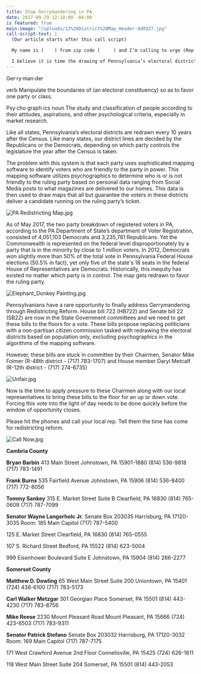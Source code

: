 ```yaml
---
title: Stop Gerrymandering in PA
date: 2017-09-29 12:18:00 -04:00
is featured: true
main-image: "/uploads/12%20District%20Map_Header-4d0327.jpg"
call-script-text: |
  (Our article starts after this call script)

  My name is (    ) from zip code (     ) and I’m calling to urge (Rep. name) to support (**HB722** if addressing a house member), (**SB22** if addressing a Senator).

  I believe it is time the drawing of Pennsylvania’s electoral districts be taken out of the hands of politicians.  I am in favor of the creation of a citizen commission tasked with redrawing the electoral map based on population only.  Please pressure members of the State Government committee to bring this bill out of committee and to the floor for a full vote by the (House) (Senate)
---
```


Ger·ry·man·der

verb
Manipulate the boundaries of (an electoral constituency) so as to favor one party or class.

Psy·cho·graph·ics
noun
The study and classification of people according to their attitudes, aspirations, and other psychological criteria, especially in market research.

Like all states, Pennsylvania’s electoral districts are redrawn every 10 years after the Census.  Like many states, our district lines are decided by the Republicans or the Democrats, depending on which party controls the legislature the year after the Census is taken. 
 
The problem with this system is that each party uses sophisticated mapping software to identify voters who are friendly to the party in power.  This mapping software utilizes psychographics to determine who is or is not friendly to the ruling party based on personal data ranging from Social Media posts to what magazines are delivered to our homes.  This data is then used to draw maps that all but guarantee the voters in these districts deliver a candidate running on the ruling party’s ticket.

![PA Redistricting Map.jpg](/uploads/PA%20Redistricting%20Map.jpg)

As of May 2017, the two party breakdown of registered voters in PA, according to the PA Department of State’s department of Voter Registration, consisted of 4,051,103 Democrats and 3,235,781 Republicans.  Yet the Commonwealth is represented on the federal level disproportionately by a party that is in the minority by close to 1 million voters.  In 2012, Democrats won slightly more than 50% of the total vote in Pennsylvania Federal House elections (50.5% in fact), yet only five of the state's 18 seats in the federal House of Representatives are Democrats.  Historically, this inequity has existed no matter which party is in control.  The map gets redrawn to favor the ruling party.

![Elephant_Donkey Painting.jpg](/uploads/Elephant_Donkey%20Painting.jpg)

Pennsylvanians have a rare opportunity to finally address Gerrymandering through Redistricting Reform.  House bill 722 (HB722) and Senate bill 22 (SB22) are now in the State Government committees and we need to get these bills to the floors for a vote.  These bills propose replacing politicians with a non-partisan citizen commission tasked with redrawing the electoral districts based on population only, excluding psychographics in the algorithms of the mapping software.

However, these bills are stuck in committee by their Chairmen, Senator Mike Folmer (R-48th district - (717) 783-1707) and House member Daryl Metcalf (R-12th district - (717) 274-6735)

![Unfair.jpg](/uploads/Unfair.jpg)

Now is the time to apply pressure to these Chairmen along with our local representatives to bring these bills to the floor for an up or down vote.  Forcing this vote into the light of day needs to be done quickly before the window of opportunity closes.

Please hit the phones and call your local rep.  Tell them the time has come for redistricting reform.

![Call Now.jpg](/uploads/Call%20Now.jpg)

**Cambria County**

**Bryan Barbin**
413 Main Street
Johnstown, PA 15901-1880
(814) 536-9818  
(717) 783-1491 

**Frank Burns**
535 Fairfield Avenue
Johnstown, PA 15906 
(814) 536-8400 
(717) 772-8056 

**Tommy Sankey**
315 E. Market Street
Suite B
Clearfield, PA 16830 
(814) 765-0609 
(717) 787-7099 

**Senator Wayne Langerholc Jr.** 
Senate Box 203035 
Harrisburg, PA 17120-3035
Room: 185 Main Capitol
(717) 787-5400 
 
125 E. Market Street 
Clearfield, PA 16830 
(814) 765-0555 
 
107 S. Richard Street 
Bedford, PA 15522 
(814) 623-5004 
 
999 Eisenhower Boulevard 
Suite E 
Johnstown, PA 15904 
(814) 266-2277 

**Somerset County**

**Matthew D. Dowling**
65 West Main Street
Suite 200
Uniontown, PA 15401 
(724) 438-6100 
(717) 783-5173 

**Carl Walker Metzgar**
301 Georgian Place
Somerset, PA 15501 
(814) 443-4230 
(717) 783-8756 

**Mike Reese**
2230 Mount Pleasant Road
Mount Pleasant, PA 15666 
(724) 423-6503 
(717) 783-9311 

**Senator Patrick Stefano**
Senate Box 203032 
Harrisburg, PA 17120-3032
Room: 169 Main Capitol
(717) 787-7175 
 
171 West Crawford Avenue 
2nd Floor 
Connellsville, PA 15425 
(724) 626-1611 
 
118 West Main Street 
Suite 204 
Somerset, PA 15501 
(814) 443-2053 

